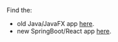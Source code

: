 Find the:<br>
- old Java/JavaFX app <a href="https://github.com/thomiir/NeighbourLink/tree/old-version">here</a>.<br>
- new SpringBoot/React app <a href="https://github.com/thomiir/NeighbourLink/tree/new-version">here</a>.
